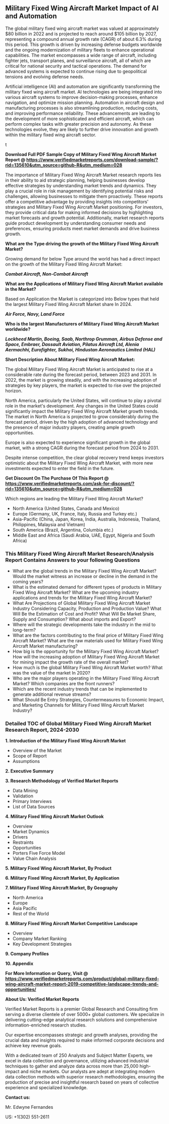 <h2>Military Fixed Wing Aircraft Market Impact of AI and Automation</h2><p>The global military fixed wing aircraft market was valued at approximately $80 billion in 2022 and is projected to reach around $105 billion by 2027, representing a compound annual growth rate (CAGR) of about 6.3% during this period. This growth is driven by increasing defense budgets worldwide and the ongoing modernization of military fleets to enhance operational capabilities. The market encompasses a wide range of aircraft, including fighter jets, transport planes, and surveillance aircraft, all of which are critical for national security and tactical operations. The demand for advanced systems is expected to continue rising due to geopolitical tensions and evolving defense needs.</p><p>Artificial intelligence (AI) and automation are significantly transforming the military fixed wing aircraft market. AI technologies are being integrated into various aircraft systems to improve decision-making processes, enhance navigation, and optimize mission planning. Automation in aircraft design and manufacturing processes is also streamlining production, reducing costs, and improving performance reliability. These advancements are leading to the development of more sophisticated and efficient aircraft, which can perform complex tasks with greater precision and autonomy. As these technologies evolve, they are likely to further drive innovation and growth within the military fixed wing aircraft sector.</p>t</p><p id="" class=""><strong>Download Full PDF Sample Copy of Military Fixed Wing Aircraft Market Report @ <a href="https://www.verifiedmarketreports.com/download-sample/?rid=135610&utm_source=github-R&utm_medium=028" target="_blank">https://www.verifiedmarketreports.com/download-sample/?rid=135610&utm_source=github-R&utm_medium=028</a></strong></p><p>The importance of&nbsp;Military Fixed Wing Aircraft Market research reports lies in their ability to aid strategic planning, helping businesses develop effective strategies by understanding market trends and dynamics. They play a crucial role in risk management by identifying potential risks and challenges, allowing businesses to mitigate them proactively. These reports offer a competitive advantage by providing insights into competitors' strategies and Military Fixed Wing Aircraft Market positioning. For investors, they provide critical data for making informed decisions by highlighting market forecasts and growth potential. Additionally, market research reports guide product development by understanding consumer needs and preferences, ensuring products meet market demands and drive business growth.</p><p><strong>What are the&nbsp;Type driving the growth of the Military Fixed Wing Aircraft Market?</strong></p><p id="" class="">Growing demand for below Type around the world has had a direct impact on the growth of the Military Fixed Wing Aircraft Market:</p><em><strong>Combat Aircraft, Non-Combat Aircraft</strong></em></p><strong>What are the&nbsp;Applications&nbsp;of Military Fixed Wing Aircraft Market available in the Market?</strong></p><p id="" class="">Based on Application the Market is categorized into Below types that held the largest Military Fixed Wing Aircraft Market share In 2024.</p><em><strong>Air Force, Navy, Land Force</strong></em></p><strong>Who is the largest Manufacturers of Military Fixed Wing Aircraft Market worldwide?</strong></p><p><em><strong>Lockheed Martin, Boeing, Saab, Northrop Grumman, Airbus Defense and Space, Embraer, Dassault Aviation, Pilatus Aircraft Ltd, Alenia Aermachhi, Eurofighter, Sukhoi, Hindustan Aeronautics Limited (HAL)</strong></em></p><p id="" class=""><strong>Short Description About Military Fixed Wing Aircraft Market:</strong></p><p>The global Military Fixed Wing Aircraft Market is anticipated to rise at a considerable rate during the forecast period, between 2023 and 2031. In 2022, the market is growing steadily, and with the increasing adoption of strategies by key players, the market is expected to rise over the projected horizon.</p><p>North America, particularly the United States, will continue to play a pivotal role in the market's development. Any changes in the United States could significantly impact the Military Fixed Wing Aircraft Market growth trends. The market in North America is projected to grow considerably during the forecast period, driven by the high adoption of advanced technology and the presence of major industry players, creating ample growth opportunities.</p><p>Europe is also expected to experience significant growth in the global market, with a strong CAGR during the forecast period from 2024 to 2031.</p><p>Despite intense competition, the clear global recovery trend keeps investors optimistic about the Military Fixed Wing Aircraft Market, with more new investments expected to enter the field in the future.</p><p id="" class=""><strong>Get Discount On The Purchase Of This Report @ <a href="https://www.verifiedmarketreports.com/ask-for-discount/?rid=135610&utm_source=github-R&utm_medium=028" target="_blank">https://www.verifiedmarketreports.com/ask-for-discount/?rid=135610&utm_source=github-R&utm_medium=028</a></strong></p>Which regions are leading the Military Fixed Wing Aircraft Market?</p><ul><li>North America (United States, Canada and Mexico)</li><li>Europe (Germany, UK, France, Italy, Russia and Turkey etc.)</li><li>Asia-Pacific (China, Japan, Korea, India, Australia, Indonesia, Thailand, Philippines, Malaysia and Vietnam)</li><li>South America (Brazil, Argentina, Columbia etc.)</li><li>Middle East and Africa (Saudi Arabia, UAE, Egypt, Nigeria and South Africa)</li></ul><h3 id="" class="">This Military Fixed Wing Aircraft Market Research/Analysis Report Contains Answers to your following Questions</h3><ul><li>What are the global trends in the Military Fixed Wing Aircraft Market? Would the market witness an increase or decline in the demand in the coming years?</li><li>What is the estimated demand for different types of products in Military Fixed Wing Aircraft Market? What are the upcoming industry applications and trends for the Military Fixed Wing Aircraft Market?</li><li>What Are Projections of Global Military Fixed Wing Aircraft Market Industry Considering Capacity, Production and Production Value? What Will Be the Estimation of Cost and Profit? What Will Be Market Share, Supply and Consumption? What about imports and Export?</li><li>Where will the strategic developments take the industry in the mid to long-term?</li><li>What are the factors contributing to the final price of Military Fixed Wing Aircraft Market? What are the raw materials used for Military Fixed Wing Aircraft Market manufacturing?</li><li>How big is the opportunity for the Military Fixed Wing Aircraft Market? How will the increasing adoption of Military Fixed Wing Aircraft Market for mining impact the growth rate of the overall market?</li><li>How much is the global Military Fixed Wing Aircraft Market worth? What was the value of the market In 2020?</li><li>Who are the major players operating in the Military Fixed Wing Aircraft Market? Which companies are the front runners?</li><li>Which are the recent industry trends that can be implemented to generate additional revenue streams?</li><li>What Should Be Entry Strategies, Countermeasures to Economic Impact, and Marketing Channels for Military Fixed Wing Aircraft Market Industry?</li></ul><h3 id="" class="">Detailed TOC of Global Military Fixed Wing Aircraft Market Research Report, 2024-2030</h3><p id="" class=""><strong>1. Introduction of the Military Fixed Wing Aircraft Market</strong></p><ul><li>Overview of the Market</li><li>Scope of Report</li><li>Assumptions</li></ul><p id="" class=""><strong>2. Executive Summary</strong></p><p id="" class=""><strong>3. Research Methodology of Verified Market Reports</strong></p><ul><li>Data Mining</li><li>Validation</li><li>Primary Interviews</li><li>List of Data Sources</li></ul><p id="" class=""><strong>4. Military Fixed Wing Aircraft Market Outlook</strong></p><ul><li>Overview</li><li>Market Dynamics</li><li>Drivers</li><li>Restraints</li><li>Opportunities</li><li>Porters Five Force Model</li><li>Value Chain Analysis</li></ul><p id="" class=""><strong>5. Military Fixed Wing Aircraft Market, By Product</strong></p><p id="" class=""><strong>6. Military Fixed Wing Aircraft Market, By Application</strong></p><p id="" class=""><strong>7. Military Fixed Wing Aircraft Market, By Geography</strong></p><ul><li>North America</li><li>Europe</li><li>Asia Pacific</li><li>Rest of the World</li></ul><p id="" class=""><strong>8. Military Fixed Wing Aircraft Market Competitive Landscape</strong></p><ul><li>Overview</li><li>Company Market Ranking</li><li>Key Development Strategies</li></ul><p id="" class=""><strong>9. Company Profiles</strong></p><p id="" class=""><strong>10. Appendix</strong></p><p id="" class=""><strong>For More Information or Query, Visit @ <a href="https://www.verifiedmarketreports.com/product/global-military-fixed-wing-aircraft-market-report-2019-competitive-landscape-trends-and-opportunities/" target="_blank">https://www.verifiedmarketreports.com/product/global-military-fixed-wing-aircraft-market-report-2019-competitive-landscape-trends-and-opportunities/</a></strong></p><p id="" class=""><strong>About Us: Verified Market Reports</strong></p><p id="" class="">Verified Market Reports is a premier Global Research and Consulting firm serving a diverse clientele of over 5000+ global customers. We specialize in delivering cutting-edge analytical research solutions and comprehensive information-enriched research studies.</p><p id="" class="">Our expertise encompasses strategic and growth analyses, providing the crucial data and insights required to make informed corporate decisions and achieve key revenue goals.</p><p id="" class="">With a dedicated team of 250 Analysts and Subject Matter Experts, we excel in data collection and governance, utilizing advanced industrial techniques to gather and analyze data across more than 25,000 high-impact and niche markets. Our analysts are adept at integrating modern data collection methods with superior research methodologies, ensuring the production of precise and insightful research based on years of collective experience and specialized knowledge.</p><p id="" class=""><strong>Contact us:</strong></p><p id="" class="">Mr. Edwyne Fernandes</p><p id="" class="">US: +1(302) 551-2611</p>